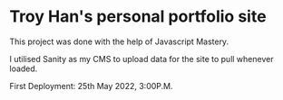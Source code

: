 # Troy Han's personal portfolio site

This project was done with the help of Javascript Mastery. 

I utilised Sanity as my CMS to upload data for the site to pull whenever loaded. 

First Deployment: 25th May 2022, 3:00P.M.
